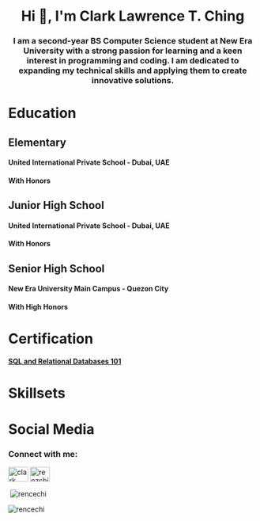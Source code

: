 <h1 align="center">Hi 👋, I'm Clark Lawrence T. Ching</h1>
<h3 align="center">I am a second-year BS Computer Science student at New Era University with a strong passion for learning and a keen interest in programming and coding. I am dedicated to expanding my technical skills and applying them to create innovative solutions.</h3>


<h1 align="left">Education</h1>
<h2 align="left">Elementary</h2>
<h4 align="left">United International Private School - Dubai, UAE</h4>
<h4 align="left">With Honors</h4>

<h2 align="left">Junior High School</h2>
<h4 align="left">United International Private School - Dubai, UAE</h4>
<h4 align="left">With Honors</h4>

<h2 align="left">Senior High School</h2>
<h4 align="left">New Era University Main Campus - Quezon City</h4>
<h4 align="left">With High Honors</h4>

<h1 align="left">Certification</h1>
<h4><a href="https://courses.cognitiveclass.ai/certificates/b1325463ff5d4242b177bfe5270cf61c">SQL and Relational Databases 101</a></h4>
<h1 align="left">Skillsets</h1>


<h1 align="left">Social Media</h1>
<h3 align="left">Connect with me:</h3>
<p align="left">
<a href="https://fb.com/clark lawrence" target="blank"><img align="center" src="https://raw.githubusercontent.com/rahuldkjain/github-profile-readme-generator/master/src/images/icons/Social/facebook.svg" alt="clark lawrence" height="30" width="40" /></a>
<a href="https://instagram.com/renzching_" target="blank"><img align="center" src="https://raw.githubusercontent.com/rahuldkjain/github-profile-readme-generator/master/src/images/icons/Social/instagram.svg" alt="renzching_" height="30" width="40" /></a>
</p>

<p>&nbsp;<img align="center" src="https://github-readme-stats.vercel.app/api?username=rencechi&show_icons=true&locale=en" alt="rencechi" /></p>

<p><img align="center" src="https://github-readme-streak-stats.herokuapp.com/?user=rencechi&" alt="rencechi" /></p>
